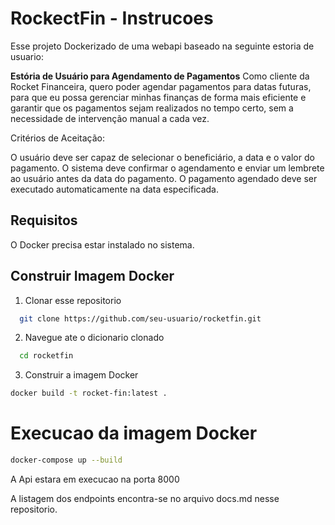 # RockectFin - Instrucoes

Esse projeto Dockerizado de uma webapi baseado na seguinte estoria de usuario:

**Estória de Usuário para Agendamento de Pagamentos**
Como cliente da Rocket Financeira, quero poder agendar pagamentos para datas futuras, para que eu possa gerenciar minhas finanças de forma mais eficiente e garantir que os pagamentos sejam realizados no tempo certo, sem a necessidade de intervenção manual a cada vez.

Critérios de Aceitação:

O usuário deve ser capaz de selecionar o beneficiário, a data e o valor do pagamento.
O sistema deve confirmar o agendamento e enviar um lembrete ao usuário antes da data do pagamento.
O pagamento agendado deve ser executado automaticamente na data especificada.

## Requisitos
O Docker precisa estar instalado no sistema.

## Construir Imagem Docker
1. Clonar esse repositorio
 ```bash
   git clone https://github.com/seu-usuario/rocketfin.git
   ```
2. Navegue ate o dicionario clonado
 ```bash
   cd rocketfin
   ```
3. Construir a imagem Docker
```bash
docker build -t rocket-fin:latest .
```

# Execucao da imagem Docker
```bash
docker-compose up --build
```

A Api estara em execucao na porta 8000

A listagem dos endpoints encontra-se no arquivo docs.md nesse repositorio.